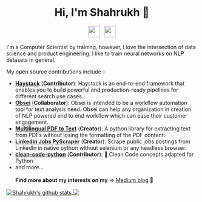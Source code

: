 

<!--
**shahrukhx01/shahrukhx01** is a ✨ _special_ ✨ repository because its `README.md` (this file) appears on your GitHub profile.

Here are some ideas to get you started:

- 🔭 I’m currently working on ...
- 🌱 I’m currently learning ...
- 👯 I’m looking to collaborate on ...
- 🤔 I’m looking for help with ...
- 💬 Ask me about ...
- 📫 How to reach me: ...
- 😄 Pronouns: ...
- ⚡ Fun fact: ...
-->
<h1 align="center">Hi, I'm Shahrukh 👋</h1>
<p align='center'>
  <a href="https://twitter.com/shahrukhx001"><img height="30" src="https://github.com/WaylonWalker/WaylonWalker/blob/main/icon/twitter.png?raw=true"></a>&nbsp;&nbsp;
<a href="https://www.linkedin.com/in/shahrukhx01/"><img height="30" src="https://github.com/WaylonWalker/WaylonWalker/blob/main/icon/linkedin.png?raw=true"></a>
</p>

I'm a Computer Scientist by training, however, I love the intersection of data science and product engineering. I like to train neural networks on NLP datasets in general.


My open source contributions include -
- [**Haystack**](https://github.com/deepset-ai/haystack) (**Contributor**): Haystack is an end-to-end framework that enables you to build powerful and production-ready pipelines for different search use cases.<br><!-- &nbsp;&nbsp;&nbsp;&nbsp;&nbsp;&nbsp;&nbsp;&nbsp;&nbsp;&nbsp;<img height="500" align="center" src="https://user-images.githubusercontent.com/6007894/129435485-182e9c15-813f-46f6-be92-26e3526fd6f2.png" /> -->
- [**Obsei**](https://github.com/obsei/obsei) (**Collaborator**): Obsei is intended to be a workflow automation tool for text analysis need. Obsei can help any organization in creation of NLP powered end to end workflow which can ease their customer engagement.
- [**Multilingual PDF to Text**](https://github.com/shahrukhx01/multilingual-pdf2text) (**Creator**): A python library for extracting text from PDFs without losing the formatting of the PDF content.
- [**Linkedin Jobs PyScraper**](https://github.com/shahrukhx01/linkedin-jobs-pyscraper) (**Creator**): Scrape public jobs postings from LinkedIn in native python without selenium or any headless browser.
- [**clean-code-python**](https://github.com/zedr/clean-code-python) (**Contributor**): 🛁 Clean Code concepts adapted for Python
- and more...
<br/><br/>
**Find more about my interests on my** => [Medium blog](https://medium.com/@shahrukhx01) 🌱 

<a align="center" href="https://github.com/anuraghazra/github-readme-stats">
  <img align="center" src="https://github-readme-stats.anuraghazra1.vercel.app/api?username=shahrukhx01&show_icons=true&include_all_commits=true&theme=material-palenight" alt="Shahrukh's github stats" />
</a>
<a align="center" href="https://github.com/anuraghazra/github-readme-stats">
  <!-- Change the `github-readme-stats.anuraghazra1.vercel.app` to `github-readme-stats.vercel.app`  -->
  <img align="center" src="https://github-readme-stats.anuraghazra1.vercel.app/api/top-langs/?username=shahrukhx01&layout=compact&theme=material-palenight" />
</a>
